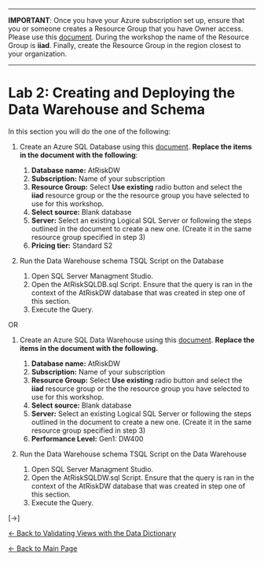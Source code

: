 ﻿**************************************************************************************************************************************************************************************** 
**IMPORTANT**:  Once you have your Azure subscription set up,  ensure that you or someone creates a Resource Group that you have Owner access. Please use this [document](https://docs.microsoft.com/en-us/azure/azure-resource-manager/resource-group-portal).  During the workshop the name of the Resource Group is **iiad**.  Finally, create the Resource Group in the region closest to your organization.
**************************************************************************************************************************************************************************************** 


# Lab 2:  Creating and Deploying the Data Warehouse and Schema

In this section you will do the one of the following:
1. Create an Azure SQL Database using this [document](https://docs.microsoft.com/en-us/azure/sql-database/sql-database-get-started-portal).  **Replace the items in the document with the following**:

	1.  **Database name:** AtRiskDW
	2.  **Subscription:** Name of your subscription
	3.  **Resource Group:** Select **Use existing** radio button and select the **iiad** resource group or the the resource group you have selected to use for this workshop.
	4.  **Select source:**  Blank database
	5.  **Server:**  Select an existing Logical SQL Server or following the steps outlined in the document to create a new one.  (Create it in the same resource group specified in step 3)
	6.  **Pricing tier:**  Standard S2

2. Run the Data Warehouse schema TSQL Script on the Database
	1.  Open SQL Server Managment Studio.
	2.  Open the AtRiskSQLDB.sql Script.  Ensure that the query is ran in the context of the AtRiskDW database that was created in step one of this section.
	3.  Execute the Query.

OR

1. Create an Azure SQL Data Warehouse using this [document](https://docs.microsoft.com/en-us/azure/sql-data-warehouse/create-data-warehouse-portal).  **Replace the items in the document with the following.**

	1.  **Database name:** AtRiskDW
	2.  **Subscription:** Name of your subscription
	3.  **Resource Group:** Select **Use existing** radio button and select the **iiad** resource group or the the resource group you have selected to use for this workshop.
	4.  **Select source:**  Blank database
	5.  **Server:**  Select an existing Logical SQL Server or following the steps outlined in the document to create a new one.  (Create it in the same resource group specified in step 3)
	6.  **Performance Level:**  Gen1: DW400

2. Run the Data Warehouse schema TSQL Script on the  Data Warehouse
	1.  Open SQL Server Managment Studio.
	2.  Open the AtRiskSQLDW.sql Script.  Ensure that the query is ran in the context of the AtRiskDW database that was created in step one of this section.
	3.  Execute the Query.



[->]

[<- Back to Validating Views with the Data Dictionary](https://github.com/pleblanc72/Insights-in-a-Day/tree/master/1%20-%20Lab%201%20Validating%20Data%20Dictionary)

[<- Back to Main Page](https://github.com/pleblanc72/Insights-in-a-Day)